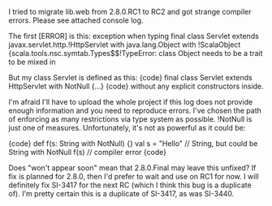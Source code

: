 I tried to migrate lib.web from 2.8.0.RC1 to RC2 and got strange compiler errors. Please see attached console log.

The first [ERROR] is this: exception when typing final class Servlet extends javax.servlet.http.!HttpServlet with java.lang.Object with !ScalaObject {scala.tools.nsc.symtab.Types$$!TypeError: class Object needs to be a trait to be mixed in

But my class Servlet is defined as this:
{code}
final class Servlet extends HttpServlet with NotNull {...}
{code}
without any explicit constructors inside.

I'm afraid I'll have to upload the whole project if this log does not provide enough information and you need to reproduce errors.
I've chosen the path of enforcing as many restrictions via type system as possible. !NotNull is just one of measures. Unfortunately, it's not as powerful as it could be:

{code}
def f(s: String with NotNull) {}
val s = "Hello" // String, but could be String with NotNull
f(s)            // compiler error
{code}

Does "won't appear soon" mean that 2.8.0.Final may leave this unfixed? If fix is planned for 2.8.0, then I'd prefer to wait and use on RC1 for now.
I will definitely fix SI-3417 for the next RC (which I think this bug is a duplicate of). 
I'm pretty certain this is a duplicate of SI-3417, as was SI-3440.
